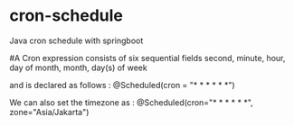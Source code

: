 # cron-schedule
Java cron schedule with springboot

#A Cron expression consists of six sequential fields
second, minute, hour, day of month, month, day(s) of week

and is declared as follows :
@Scheduled(cron = "* * * * * *")

We can also set the timezone as :
@Scheduled(cron="* * * * * *", zone="Asia/Jakarta")

